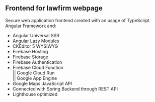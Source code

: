 ## Frontend for lawfirm webpage
Secure web application frontend created with an usage of TypeScript Angular Framework and: 

* Angular Universal SSR <br/>
* Angular Lazy Modules <br/>
* CKEditor 5 WYSIWYG <br/>
* Firebase Hosting <br/>
* Firebase Storage <br/>
* Firebase Authentication <br/>
* Firebase Cloud Function <br/>
  || Google Cloud Run <br/>
  || Google App Engine <br/>
* Google Maps JavaScript API
* Connected with Spring Backend through REST API
* Lighthouse optimized
